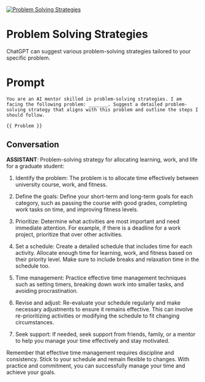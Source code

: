 
[![ Problem Solving Strategies](https://flow-prompt-covers.s3.us-west-1.amazonaws.com/icon/minimalist/mini_2.png)]()
#  Problem Solving Strategies 
ChatGPT can suggest various problem-solving strategies tailored to your specific problem. 

# Prompt

```
You are an AI mentor skilled in problem-solving strategies. I am facing the following problem: _______. Suggest a detailed problem-solving strategy that aligns with this problem and outline the steps I should follow.

{{ Problem }}
```

## Conversation

**ASSISTANT**: Problem-solving strategy for allocating learning, work, and life for a graduate student:



1. Identify the problem: The problem is to allocate time effectively between university course, work, and fitness.



2. Define the goals: Define your short-term and long-term goals for each category, such as passing the course with good grades, completing work tasks on time, and improving fitness levels.



3. Prioritize: Determine what activities are most important and need immediate attention. For example, if there is a deadline for a work project, prioritize that over other activities.



4. Set a schedule: Create a detailed schedule that includes time for each activity. Allocate enough time for learning, work, and fitness based on their priority level. Make sure to include breaks and relaxation time in the schedule too.



5. Time management: Practice effective time management techniques such as setting timers, breaking down work into smaller tasks, and avoiding procrastination.



6. Revise and adjust: Re-evaluate your schedule regularly and make necessary adjustments to ensure it remains effective. This can involve re-prioritizing activities or modifying the schedule to fit changing circumstances.



7. Seek support: If needed, seek support from friends, family, or a mentor to help you manage your time effectively and stay motivated.



Remember that effective time management requires discipline and consistency. Stick to your schedule and remain flexible to changes. With practice and commitment, you can successfully manage your time and achieve your goals.


